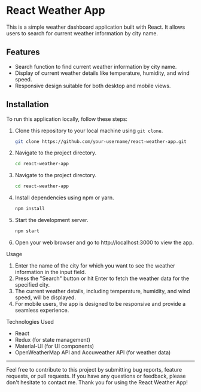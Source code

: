# React Weather App

This is a simple weather dashboard application built with React. It allows users to search for current weather information by city name.

## Features

- Search function to find current weather information by city name.
- Display of current weather details like temperature, humidity, and wind speed.
- Responsive design suitable for both desktop and mobile views.

## Installation

To run this application locally, follow these steps:

1. Clone this repository to your local machine using `git clone`.
   ```bash
   git clone https://github.com/your-username/react-weather-app.git
2. Navigate to the project directory.
   ```bash
   cd react-weather-app
2. Navigate to the project directory.
   ```bash
   cd react-weather-app
3. Install dependencies using npm or yarn.
   ```bash
   npm install
4. Start the development server.
   ```bash
   npm start
5. Open your web browser and go to http://localhost:3000 to view the app.

Usage
 1. Enter the name of the city for which you want to see the weather information in the input field.
 2. Press the "Search" button or hit Enter to fetch the weather data for the specified city.
 3. The current weather details, including temperature, humidity, and wind speed, will be displayed.
 4. For mobile users, the app is designed to be responsive and provide a seamless experience.

Technologies Used
 - React
 - Redux (for state management)
 - Material-UI (for UI components)
 - OpenWeatherMap API and Accuweather API (for weather data)
<hr/>
Feel free to contribute to this project by submitting bug reports, feature requests, or pull requests. If you have any questions or feedback, please don't hesitate to contact me. Thank you for using the React Weather App!
